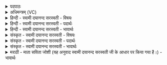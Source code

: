 <details><summary>पदपाठः</summary>

यु॒नक्त॑। सीरा॑। वि। यु॒गा। त॒नु॒ध्व॒म्। कृ॒ते। योनौ॑। व॒प॒त॒। इ॒ह। बीज॑म्। गि॒रा। च॒। श्रु॒ष्टिः। सभ॑रा॒ इति॒ सऽभ॑राः। अस॑त्। नः॒। नेदी॑यः। इत्। सृ॒ण्यः᳖। प॒क्वम्। आ। इ॒या॒त्। ६८।
</details>

<details><summary>अधिमन्त्रम् (VC)</summary>

- कृषीवलाः कवयो वा देवताः
- विश्वावसुर्ऋषिः
- विराडार्षी
- धैवतः
</details>

<details><summary>हिन्दी - स्वामी दयानन्द सरस्वती - विषयः</summary>

फिर भी वही विषय अगले मन्त्र में कहा है ॥
</details>

<details><summary>हिन्दी - स्वामी दयानन्द सरस्वती - पदार्थः</summary>

पदार्थान्वयभाषाः -  हे मनुष्यो ! तुम लोग (इह) इस पृथिवी वा बुद्धि में साधनों को (वितनुध्वम्) विविध प्रकार से विस्तारयुक्त करो (सीरा) खेती के साधन हल आदि वा नाड़ियाँ और (युगा) जुआओं को (युनक्त) युक्त करो (कृते) हल आदि से जोते वा योग के अङ्गों से शुद्ध किये अन्तःकरण (योनौ) खेत में (बीजम्) यव आदि वा सिद्धि के मूल को (वपत) बोया करो। (गिरा) खेती विषयक कर्मों की उपयोगी सुशिक्षित वाणी (च) और अच्छे विचार से (सभराः) एक प्रकार के धारण और पोषण में युक्त (श्रुष्टिः) शीघ्र हूजिये, जो (सृण्यः) खेतों में उत्पन्न हुए यव आदि अन्न जाति के पदार्थ हैं, उनमें जो (नेदीयः) अत्यन्त समीप (पक्वम्) पका हुआ (असत्) होवे, वह (इत्) ही (नः) हम लोगों को (आ) (इयात्) प्राप्त होवे ॥६८ ॥
</details>

<details><summary>हिन्दी - स्वामी दयानन्द सरस्वती - भावार्थः</summary>

भावार्थभाषाः -  हे मनुष्यो ! तुम लोगों को उचित है कि विद्वानों से योगाभ्यास और खेती करने हारों से कृषिकर्म की शिक्षा को प्राप्त हो और अनेक साधनों को बना के खेती और योगाभ्यास करो। इससे जो अन्नादि पका हो, उस-उस का ग्रहण कर भोजन करो और दूसरों को कराओ ॥६८ ॥
</details>

<details><summary>संस्कृत - स्वामी दयानन्द सरस्वती - विषयः</summary>

पुनस्तमेव विषयमाह ॥
</details>

<details><summary>संस्कृत - स्वामी दयानन्द सरस्वती - पदार्थः</summary>

पदार्थान्वयभाषाः -  हे मनुष्याः ! यूयमिह साधनानि वितनुध्वं सीरा युगा युनक्त। कृते योनौ बीजं वपत, गिरा च सभराः श्रुष्टिर्भवत, याः सृण्यः सन्ति ताभ्यो यन्नेदीयोऽसत् पक्वं भवेत् तदिदेव न एयात् ॥६८ ॥
</details>

<details><summary>संस्कृत - स्वामी दयानन्द सरस्वती - भावार्थः</summary>

भावार्थभाषाः -  हे मनुष्याः ! यूयं विद्वद्भ्यः कृषीवलेभ्यश्च कृषियोगकर्मशिक्षां प्राप्यानेकानि साधनानि सम्पाद्य कृषिं योगं च कुरुत। तस्माद् यद् यत् पक्वं स्यात्, तत्तद् गृहीत्वोपभुङ्ग्ध्वं भोजयत वा ॥६८ ॥
</details>

<details><summary>मराठी - माता सविता जोशी (यह अनुवाद स्वामी दयानन्द सरस्वती जी के आधार पर किया गया है।) - भावार्थः</summary>

भावार्थभाषाः -  हे माणसांनो ! तुम्ही विद्वानांकडून योगाभ्यास व कृषितज्ज्ञाकडून शेतीकामाचे शिक्षण घ्या. अनेक साधनांनी युक्त होऊन शेती व योगाभ्यास करा. त्यामुळे जे अन्न प्राप्त होईल त्याचे सेवन करून इतरांनाही द्या.
</details>